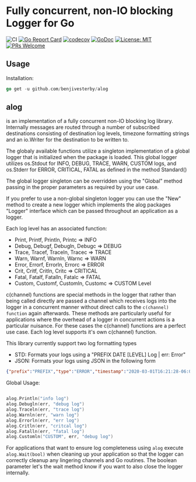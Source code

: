 # Fully concurrent, non-IO blocking Logger for Go

![CI](https://github.com/benjivesterby/alog/workflows/CI/badge.svg)
[![Go Report Card](https://goreportcard.com/badge/github.com/benjivesterby/alog)](https://goreportcard.com/report/github.com/benjivesterby/alog)
[![codecov](https://codecov.io/gh/benjivesterby/alog/branch/master/graph/badge.svg)](https://codecov.io/gh/benjivesterby/alog)
[![GoDoc](https://godoc.org/github.com/benjivesterby/alog?status.svg)](https://pkg.go.dev/github.com/benjivesterby/alog)
[![License: MIT](https://img.shields.io/badge/License-MIT-yellow.svg)](https://opensource.org/licenses/MIT)
[![PRs Welcome](https://img.shields.io/badge/PRs-welcome-brightgreen.svg)](http://makeapullrequest.com)

## Usage

Installation:

```go
go get -u github.com/benjivesterby/alog
```

## alog

is an implementation of a fully concurrent non-IO blocking
log library. Internally messages are routed through a number of subscribed
destinations consisting of destination log levels, timezone formatting
strings and an io.Writer for the destination to be written to.

The globaly available functions utilize a singleton implementation of a
global logger that is initialized when the package is loaded. This global
logger utilizes os.Stdout for INFO, DEBUG, TRACE, WARN, CUSTOM logs, and
os.Stderr for ERROR, CRITICAL, FATAL as defined in the method Standard()

The global logger singleton can be overridden using the "Global" method
passing in the proper parameters as required by your use case.

If you prefer to use a non-global singleton logger you can use the "New"
method to create a new logger which implements the alog packages "Logger"
interface which can be passed throughout an application as a logger.

Each log level has an associated function:

* Print, Printf, Println, Printc => INFO
* Debug, Debugf, Debugln, Debugc => DEBUG
* Trace, Tracef, Traceln, Tracec => TRACE
* Warn, Warnf, Warnln, Warnc => WARN
* Error, Errorf, Errorln, Errorc => ERROR
* Crit, Critf, Critln, Critc => CRITICAL
* Fatal, Fatalf, Fatalln, Fatalc => FATAL
* Custom, Customf, Customln, Customc => CUSTOM Level

c(channel) functions are special methods in the logger that rather than being called
directly are passed a channel which receives logs into the logger in a
concurrent manner without direct calls to the `c(channel) function` again afterwards.
These methods are particularly useful for applications where the overhead of
a logger in concurrent actions is a particular nuisance. For these cases the
c(channel) functions are a perfect use case. Each log level supports it's own
c(channel) function.

This library currently support two log formatting types

* STD: Formats your logs using a "PREFIX DATE [LEVEL] Log | err: Error"
* JSON: Formats your logs using JSON in the following form

```json
{"prefix":"PREFIX","type":"ERROR","timestamp":"2020-03-01T16:21:28-06:00","error":"Error Message","messages":["Log Message 1", "Log Message 2"]}
```

Global Usage:

```go

alog.Println("info log")
alog.Debugln(err, "debug log")
alog.Traceln(err, "trace log")
alog.Warnln(err, "warn log")
alog.Errorln(err, "err log")
alog.Critln(err, "critcal log")
alog.Fatalln(err, "fatal log")
alog.Customln("CUSTOM", err, "debug log")

```

For applications that want to ensure log completeness using `alog` execute
`alog.Wait(bool)` when cleaning up your application so that the logger can correctly cleanup any lingering channels and Go routines. The boolean
parameter let's the wait method know if you want to also close the logger internally.
